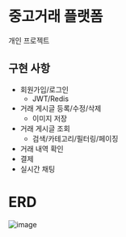 # 중고거래 플랫폼
개인 프로젝트

## 구현 사항
- 회원가입/로그인
  - JWT/Redis
- 거래 게시글 등록/수정/삭제
  - 이미지 저장
- 거래 게시글 조회
  - 검색/카테고리/필터링/페이징
- 거래 내역 확인
- 결제
- 실시간 채팅
# ERD
![image](https://github.com/user-attachments/assets/3adb2bf6-c957-4d94-ac2f-3cfe80fecc2d)

